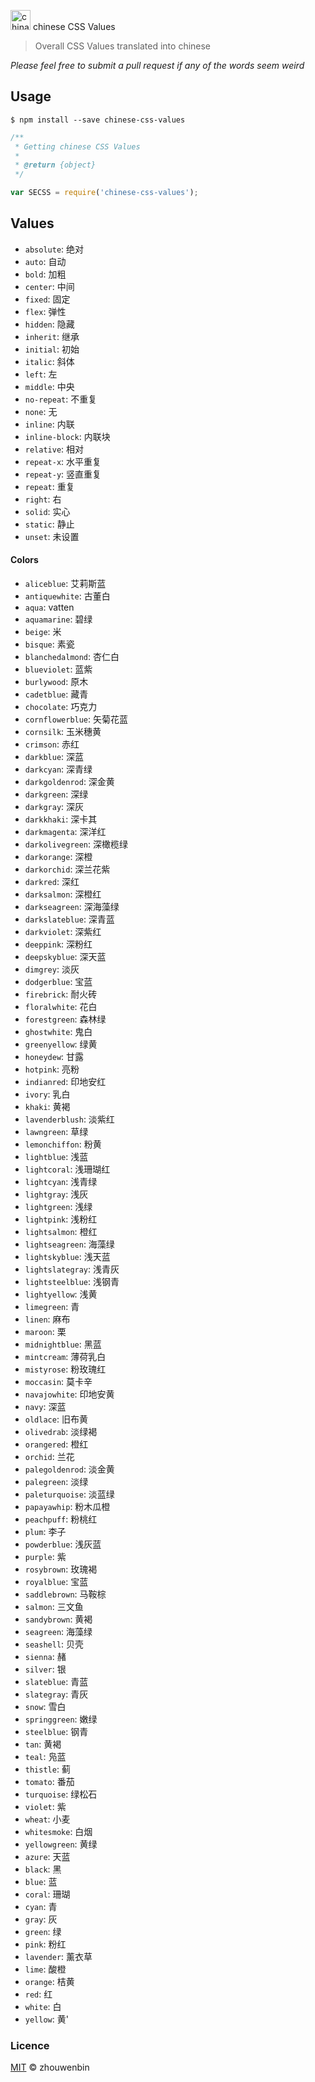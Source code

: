 <img src="https://upload.wikimedia.org/wikipedia/commons/thumb/f/fa/Flag_of_the_People%27s_Republic_of_China.svg/800px-Flag_of_the_People%27s_Republic_of_China.svg.png" alt="china" height="32px" width="auto"> chinese CSS Values

> Overall CSS Values translated into chinese

_Please feel free to submit a pull request if any of the words seem weird_

## Usage

```console
$ npm install --save chinese-css-values
```

```js
/**
 * Getting chinese CSS Values
 *
 * @return {object}
 */

var SECSS = require('chinese-css-values');
```

## Values

* `absolute`: 绝对
* `auto`: 自动
* `bold`: 加粗
* `center`: 中间
* `fixed`: 固定
* `flex`: 弹性
* `hidden`: 隐藏
* `inherit`: 继承
* `initial`: 初始
* `italic`: 斜体
* `left`: 左
* `middle`: 中央
* `no-repeat`: 不重复
* `none`: 无
* `inline`: 内联
* `inline-block`: 内联块
* `relative`: 相对
* `repeat-x`: 水平重复
* `repeat-y`: 竖直重复
* `repeat`: 重复
* `right`: 右
* `solid`: 实心
* `static`: 静止
* `unset`: 未设置

#### Colors

* `aliceblue`: 艾莉斯蓝
* `antiquewhite`: 古董白
* `aqua`: vatten
* `aquamarine`: 碧绿
* `beige`: 米
* `bisque`: 素瓷
* `blanchedalmond`: 杏仁白
* `blueviolet`: 蓝紫
* `burlywood`: 原木
* `cadetblue`: 藏青
* `chocolate`: 巧克力
* `cornflowerblue`: 矢菊花蓝
* `cornsilk`: 玉米穗黄
* `crimson`: 赤红
* `darkblue`: 深蓝
* `darkcyan`: 深青绿
* `darkgoldenrod`: 深金黄
* `darkgreen`: 深绿
* `darkgray`: 深灰
* `darkkhaki`: 深卡其
* `darkmagenta`: 深洋红
* `darkolivegreen`: 深橄榄绿
* `darkorange`: 深橙
* `darkorchid`: 深兰花紫
* `darkred`: 深红
* `darksalmon`: 深橙红
* `darkseagreen`: 深海藻绿
* `darkslateblue`: 深青蓝
* `darkviolet`: 深紫红
* `deeppink`: 深粉红
* `deepskyblue`: 深天蓝
* `dimgrey`: 淡灰
* `dodgerblue`: 宝蓝
* `firebrick`: 耐火砖
* `floralwhite`: 花白
* `forestgreen`: 森林绿
* `ghostwhite`: 鬼白
* `greenyellow`: 绿黄
* `honeydew`: 甘露
* `hotpink`: 亮粉
* `indianred`: 印地安红
* `ivory`: 乳白
* `khaki`: 黄褐
* `lavenderblush`: 淡紫红
* `lawngreen`: 草绿
* `lemonchiffon`: 粉黄
* `lightblue`: 浅蓝
* `lightcoral`: 浅珊瑚红
* `lightcyan`: 浅青绿
* `lightgray`: 浅灰
* `lightgreen`: 浅绿
* `lightpink`: 浅粉红
* `lightsalmon`: 橙红
* `lightseagreen`: 海藻绿
* `lightskyblue`: 浅天蓝
* `lightslategray`: 浅青灰
* `lightsteelblue`: 浅钢青
* `lightyellow`: 浅黄
* `limegreen`: 青
* `linen`: 麻布
* `maroon`: 栗
* `midnightblue`: 黑蓝
* `mintcream`: 薄荷乳白
* `mistyrose`: 粉玫瑰红
* `moccasin`: 莫卡辛
* `navajowhite`: 印地安黄
* `navy`: 深蓝
* `oldlace`: 旧布黄
* `olivedrab`: 淡绿褐
* `orangered`: 橙红
* `orchid`: 兰花
* `palegoldenrod`: 淡金黄
* `palegreen`: 淡绿
* `paleturquoise`: 淡蓝绿
* `papayawhip`: 粉木瓜橙
* `peachpuff`: 粉桃红
* `plum`: 李子
* `powderblue`: 浅灰蓝
* `purple`: 紫
* `rosybrown`: 玫瑰褐
* `royalblue`: 宝蓝
* `saddlebrown`: 马鞍棕
* `salmon`: 三文鱼
* `sandybrown`: 黄褐
* `seagreen`: 海藻绿
* `seashell`: 贝壳
* `sienna`: 赭
* `silver`: 银
* `slateblue`: 青蓝
* `slategray`: 青灰
* `snow`: 雪白
* `springgreen`: 嫩绿
* `steelblue`: 钢青
* `tan`: 黄褐
* `teal`: 凫蓝
* `thistle`: 蓟
* `tomato`: 番茄
* `turquoise`: 绿松石
* `violet`: 紫
* `wheat`: 小麦
* `whitesmoke`: 白烟
* `yellowgreen`: 黄绿
* `azure`: 天蓝
* `black`: 黑
* `blue`: 蓝
* `coral`: 珊瑚
* `cyan`: 青
* `gray`: 灰
* `green`: 绿
* `pink`: 粉红
* `lavender`: 薰衣草
* `lime`: 酸橙
* `orange`: 桔黄
* `red`: 红
* `white`: 白
* `yellow`: 黄'

### Licence

[MIT](licence) © zhouwenbin
